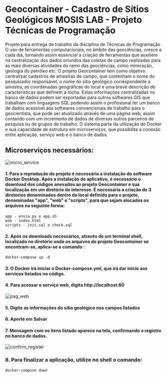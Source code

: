 # Geocontainer - Cadastro de Sítios Geológicos MOSIS LAB - Projeto Técnicas de Programação
Projeto para entrega de trabalho da disciplina de Técnicas de Programação
O uso de ferramentas computacionais, no âmbito das geociências, cresce a cada dia, tornando assim essencial a criação de ferramentas que auxiliem na centralização dos dados oriundos das coletas de campo realizadas para as mais diversas atividades do ramo das geociências, como mineração, geologia do petróleo etc. O projeto Geocontainer tem como objetivo centralizar cadastros de amostras de campo, que contenham o nome do pesquisador responsável, o nome do sítio geológico correspondente a amostra, as coordenadas geográficas do local e uma breve descrição de características que definem a rocha. Estas informações centralizadas no banco de dados podem ser exportadas para outros softwares GIS que trabalham com linguagens SQL  podendo assim o profissional ter um banco de dados acessível aos softwares convencionais de trabalho para o geocientista, que pode ser atualizado através de uma página web, assim contando com um incremento de dados de diversos outros parceiros de pesquisa ou de grupos de trabalho. O sistema parte da utilização do Docker e sua capacidade de estrutura em microserviços, que possibilita a conexão entre aplicação, serviço web e o banco de dados.

## Microserviços necessários:

![micro_service](https://user-images.githubusercontent.com/67324934/86402716-ae0bca00-bc82-11ea-8d8e-b98abfd45e3a.png)

#### 1. Para a reprodução do projeto é necessária a instalação do software Docker Desktop. Após a instalação do aplicativo, é necessário o download dos códigos anexados ao projeto Geocontainer e sua localização em um diretório de interesse. É necessária a criação de 3 diretorios denominados dentro do local definido para o projeto, denominadas "app", "web" e "scripts", para que sejam alocados os arquivos na seguinte forma:

	app - envia.py e app.sh
	web - index.html
	scripts - init.sql e check.sql

#### 2. Após os downloads necessários, através de um terminal shell, localizado no diretório onde os arquivos do projeto Geocontainer se encontram-se, aplica-se o comando : 

	docker-compose up -d
	
#### 3. O Docker irá iniciar o Docker-compose.yml, que irá dar início aos serviços listados no código. 
#### 4. Para acessar o serviço web, digita http://localhost:80

![pag_web](https://user-images.githubusercontent.com/67324934/86402754-bb28b900-bc82-11ea-8776-68dd1279d10a.png)

#### 5. Digite as informações do sitio geológico nos campos listados

#### 6. Aperte em Salvar

#### 7. Mensagem com os itens listado aparece na tela, confirmando o registro no banco de dados. 

![confirm_register](https://user-images.githubusercontent.com/67324934/86402787-cb409880-bc82-11ea-9327-c6136bae93ce.png)

### 8. Para finalizar a aplicação, utilize no shell o comando:

	docker-compose down

